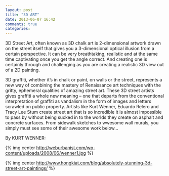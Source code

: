 ```yaml
---
layout: post
title: "3D ART"
date: 2013-06-07 16:42
comments: true
categories: 
---
```

 3D Street Art, often known as 3D chalk art is 2-dimensional artwork drawn on the street itself that gives you a 3-dimensional optical illusion from a certain perspective. It can be very breathtaking, realistic and at the same time captivating once you get the angle correct. And creating one is certainly through and challenging as you are creating a realistic 3D view out of a 2D painting.

3D graffiti, whether it’s in chalk or paint, on walls or the street, represents a new way of combining the mastery of Renaissance art techniques with the gritty, ephemeral qualities of amazing street art. These 3D street artists gives graffiti a whole new meaning – one that departs from the conventional interpretation of graffiti as vandalism in the form of images and letters scrawled on public property. Artists like Kurt Wenner, Eduardo Relero and Tracy Lee Stum create street art that is so incredible it is almost impossible to pass by without being sucked in to the worlds they create on asphalt and concrete surfaces. From sidewalk sketches to wwesome wall murals, you simply must see some of their awesome work below...

 By KURT WENNER:

{% img center http://weburbanist.com/wp-content/uploads/2008/06/wenner1.jpg %}

{% img center http://www.hongkiat.com/blog/absolutely-stunning-3d-street-art-paintings/ %}
